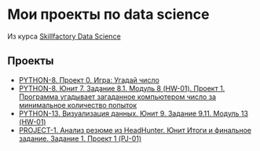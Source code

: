 # Мои проекты по data science
Из курса [Skillfactory Data Science](https://skillfactory.ru/data-scientist)

## Проекты

* [PYTHON-8. Проект 0. Игра: Угадай число](https://github.com/thethethe1970/sf_ds/tree/main/project_0)
* [PYTHON-8. Юнит 7. Задание 8.1. Модуль 8 (HW-01). Проект 1. Программа угадывает загаданное компьютером число за минимальное количество попыток](https://github.com/thethethe1970/sf_ds/tree/main/project_1)
* [PYTHON-13. Визуализация данных. Юнит 9. Задание 9.11. Модуль 13 (HW-01)](https://github.com/thethethe1970/sf_ds/tree/main/churn_project)
* [PROJECT-1. Анализ резюме из HeadHunter. Юнит Итоги и финальное задание. Задание 1. Проект 1 (PJ-01)](_____)